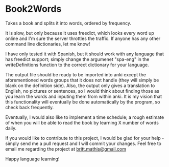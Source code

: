 Book2Words
==========

Takes a book and splits it into words, ordered by frequency.

It is slow, but only because it uses freedict, which looks every word up online and I'm sure the server throttles the traffic. If anyone has any other command line dictionaries, let me know!

I have only tested it with Spanish, but it should work with any language that has freedict support; simply change the argumenet "spa-eng" in the writeDefinitions function to the correct dictionary for your language. 

The output file should be ready to be imported into anki except the aforementioned words groups that it does not handle (they will simply be blank on the definition side). Also, the output only gives a translation to English, no pictures or sentences, so I would think about finding those as you learn the words and inputing them from within anki. It is my vision that this functionality will eventually be done automatically by the program, so check back frequently.

Eventually, I would also like to implement a time schedule; a rough estimate of when you will be able to read the book by learning X number of words daily. 

If you would like to contribute to this project, I would be glad for your help - simply send me a pull request and I will commit your changes. Feel free to email me regarding the project at britt.mathis@gmail.com

Happy language learning!
